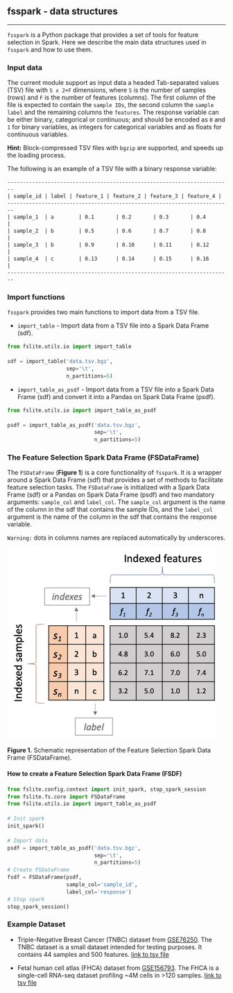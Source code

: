 ## fsspark - data structures

--- 

`fsspark` is a Python package that provides a set of tools for feature selection in Spark. 
Here we describe the main data structures used in `fsspark` and how to use them.

### Input data

The current module support as input data a headed Tab-separated values (TSV) file with `S x 2+F` dimensions, 
where `S` is the number of samples (rows) and `F` is the number of features (columns). The first column of the file 
is expected to contain the `sample IDs`, the second column the `sample label` and the remaining
columns the `features`. The response variable can be either binary, categorical or continuous; and should
be encoded as `0` and `1` for binary variables, as integers for categorical variables and as floats
for continuous variables.

**Hint:** Block-compressed TSV files with `bgzip` are supported, and speeds up the loading process.

The following is an example of a TSV file with a binary response variable:

```
------------------------------------------------------------------------
| sample_id | label | feature_1 | feature_2 | feature_3 | feature_4 |
------------------------------------------------------------------------
| sample_1  | a        | 0.1       | 0.2       | 0.3       | 0.4       |
| sample_2  | b        | 0.5       | 0.6       | 0.7       | 0.8       |
| sample_3  | b        | 0.9       | 0.10      | 0.11      | 0.12      |
| sample_4  | c        | 0.13      | 0.14      | 0.15      | 0.16      |
------------------------------------------------------------------------

```

### Import functions

`fsspark` provides two main functions to import data from a TSV file.

- `import_table` - Import data from a TSV file into a Spark Data Frame (sdf).

```python
from fslite.utils.io import import_table

sdf = import_table('data.tsv.bgz',
                   sep='\t',
                   n_partitions=5)
```

- `import_table_as_psdf` - Import data from a TSV file into a Spark Data Frame (sdf) and 
convert it into a Pandas on Spark Data Frame (psdf).

```python
from fslite.utils.io import import_table_as_psdf

psdf = import_table_as_psdf('data.tsv.bgz',
                            sep='\t',
                            n_partitions=5)
```

### The Feature Selection Spark Data Frame (FSDataFrame)

The `FSDataFrame` (**Figure 1**) is a core functionality of `fsspark`. It is a wrapper around a Spark Data Frame (sdf) 
that provides a set of methods to facilitate feature selection tasks. The `FSDataFrame` is initialized 
with a Spark Data Frame (sdf) or a Pandas on Spark Data Frame (psdf) and two mandatory arguments: 
`sample_col` and `label_col`. The `sample_col` argument is the name of the column in the sdf that 
contains the sample IDs, and the `label_col` argument is the name of the column in the sdf that 
contains the response variable.

`Warning:` dots in columns names are replaced automatically by underscores.

![FSDF](../images/FSDF_structure.png)

**Figure 1.** Schematic representation of the Feature Selection Spark Data Frame (FSDataFrame).



#### How to create a Feature Selection Spark Data Frame (FSDF)

```python
from fslite.config.context import init_spark, stop_spark_session
from fslite.fs.core import FSDataFrame
from fslite.utils.io import import_table_as_psdf

# Init spark
init_spark()

# Import data
psdf = import_table_as_psdf('data.tsv.bgz',
                            sep='\t',
                            n_partitions=5)
# Create FSDataFrame
fsdf = FSDataFrame(psdf,
                   sample_col='sample_id',
                   label_col='response')
# Stop spark
stop_spark_session()
```


### Example Dataset

- Triple-Negative Breast Cancer (TNBC) dataset from
[GSE76250](https://www.ncbi.nlm.nih.gov/geo/query/acc.cgi?acc=GSE76250). The TNBC dataset is a small dataset intended 
for testing purposes. It contains 44 samples and 500 features. [link to tsv file]()


- Fetal human cell atlas (FHCA) dataset from [GSE156793](https://www.ncbi.nlm.nih.gov/geo/query/acc.cgi?acc=GSE156793).
The FHCA is a single-cell RNA-seq dataset profiling ~4M cells in >120 samples. [link to tsv file]()




